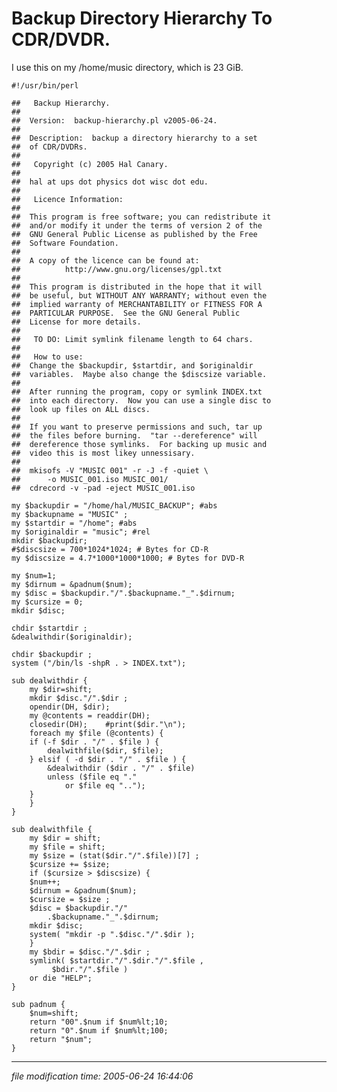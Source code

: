 Backup Directory Hierarchy To CDR/DVDR.
=======================================

I use this on my /home/music directory, which is 23 GiB.

    
    #!/usr/bin/perl
    
    ##   Backup Hierarchy.
    ##
    ##	Version:  backup-hierarchy.pl v2005-06-24.
    ##
    ##	Description:  backup a directory hierarchy to a set 
    ##	of CDR/DVDRs.
    ##
    ##   Copyright (c) 2005 Hal Canary.
    ##
    ##	hal at ups dot physics dot wisc dot edu.
    ##
    ##   Licence Information:
    ##
    ##	This program is free software; you can redistribute it
    ##	and/or modify it under the terms of version 2 of the
    ##	GNU General Public License as published by the Free
    ##	Software Foundation.
    ##
    ##	A copy of the licence can be found at:
    ##			http://www.gnu.org/licenses/gpl.txt
    ##
    ##	This program is distributed in the hope that it will
    ##	be useful, but WITHOUT ANY WARRANTY; without even the
    ##	implied warranty of MERCHANTABILITY or FITNESS FOR A
    ##	PARTICULAR PURPOSE.  See the GNU General Public
    ##	License for more details.
    ##
    ##   TO DO: Limit symlink filename length to 64 chars.
    ##
    ##   How to use:
    ##	Change the $backupdir, $startdir, and $originaldir
    ##	variables.  Maybe also change the $discsize variable.
    ##
    ##	After running the program, copy or symlink INDEX.txt
    ##	into each directory.  Now you can use a single disc to
    ##	look up files on ALL discs.
    ##
    ##	If you want to preserve permissions and such, tar up
    ##	the files before burning.  "tar --dereference" will
    ##	dereference those symlinks.  For backing up music and
    ##	video this is most likey unnessisary.
    ##
    ##	mkisofs -V "MUSIC 001" -r -J -f -quiet \
    ##		-o MUSIC_001.iso MUSIC_001/
    ##	cdrecord -v -pad -eject MUSIC_001.iso
    
    my $backupdir = "/home/hal/MUSIC_BACKUP"; #abs
    my $backupname = "MUSIC" ;
    my $startdir = "/home"; #abs
    my $originaldir = "music"; #rel
    mkdir $backupdir;
    #$discsize = 700*1024*1024; # Bytes for CD-R
    my $discsize = 4.7*1000*1000*1000; # Bytes for DVD-R
    
    my $num=1;
    my $dirnum = &padnum($num);
    my $disc = $backupdir."/".$backupname."_".$dirnum;
    my $cursize = 0;
    mkdir $disc;
    
    chdir $startdir ;
    &dealwithdir($originaldir);
    
    chdir $backupdir ;
    system ("/bin/ls -shpR . > INDEX.txt");
    
    sub dealwithdir {
        my $dir=shift;
        mkdir $disc."/".$dir ;
        opendir(DH, $dir);
        my @contents = readdir(DH);
        closedir(DH);    #print($dir."\n");
        foreach my $file (@contents) {
    	if (-f $dir . "/" . $file ) {
    	    dealwithfile($dir, $file);
    	} elsif ( -d $dir . "/" . $file ) {
    	    &dealwithdir ($dir . "/" . $file)
    		unless ($file eq "."
    			or $file eq "..");
    	}
        }
    }
    
    sub dealwithfile {
        my $dir = shift;
        my $file = shift;
        my $size = (stat($dir."/".$file))[7] ;
        $cursize += $size;
        if ($cursize > $discsize) {
    	$num++;
     	$dirnum = &padnum($num);
    	$cursize = $size ;
    	$disc = $backupdir."/"
    	    .$backupname."_".$dirnum;
    	mkdir $disc;
    	system( "mkdir -p ".$disc."/".$dir );
        }
        my $bdir = $disc."/".$dir ;
        symlink( $startdir."/".$dir."/".$file ,
    	     $bdir."/".$file )
    	or die "HELP";
    }
    
    sub padnum {
        $num=shift;
        return "00".$num if $num%lt;10;
        return "0".$num if $num%lt;100;
        return "$num";
    }
    

* * *

<div class="rightside"><em>file modification time: 2005-06-24 16:44:06</em></div>
